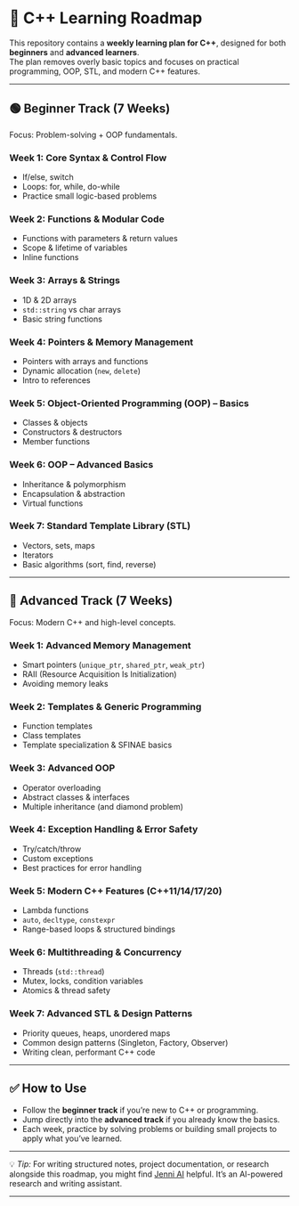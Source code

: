 # 📘 C++ Learning Roadmap

This repository contains a **weekly learning plan for C++**, designed for both **beginners** and **advanced learners**.  
The plan removes overly basic topics and focuses on practical programming, OOP, STL, and modern C++ features.  

---

## 🟢 Beginner Track (7 Weeks)
Focus: Problem-solving + OOP fundamentals.

### Week 1: Core Syntax & Control Flow
- If/else, switch  
- Loops: for, while, do-while  
- Practice small logic-based problems  

### Week 2: Functions & Modular Code
- Functions with parameters & return values  
- Scope & lifetime of variables  
- Inline functions  

### Week 3: Arrays & Strings
- 1D & 2D arrays  
- `std::string` vs char arrays  
- Basic string functions  

### Week 4: Pointers & Memory Management
- Pointers with arrays and functions  
- Dynamic allocation (`new`, `delete`)  
- Intro to references  

### Week 5: Object-Oriented Programming (OOP) – Basics
- Classes & objects  
- Constructors & destructors  
- Member functions  

### Week 6: OOP – Advanced Basics
- Inheritance & polymorphism  
- Encapsulation & abstraction  
- Virtual functions  

### Week 7: Standard Template Library (STL)
- Vectors, sets, maps  
- Iterators  
- Basic algorithms (sort, find, reverse)  

---

## 🔵 Advanced Track (7 Weeks)
Focus: Modern C++ and high-level concepts.

### Week 1: Advanced Memory Management
- Smart pointers (`unique_ptr`, `shared_ptr`, `weak_ptr`)  
- RAII (Resource Acquisition Is Initialization)  
- Avoiding memory leaks  

### Week 2: Templates & Generic Programming
- Function templates  
- Class templates  
- Template specialization & SFINAE basics  

### Week 3: Advanced OOP
- Operator overloading  
- Abstract classes & interfaces  
- Multiple inheritance (and diamond problem)  

### Week 4: Exception Handling & Error Safety
- Try/catch/throw  
- Custom exceptions  
- Best practices for error handling  

### Week 5: Modern C++ Features (C++11/14/17/20)
- Lambda functions  
- `auto`, `decltype`, `constexpr`  
- Range-based loops & structured bindings  

### Week 6: Multithreading & Concurrency
- Threads (`std::thread`)  
- Mutex, locks, condition variables  
- Atomics & thread safety  

### Week 7: Advanced STL & Design Patterns
- Priority queues, heaps, unordered maps  
- Common design patterns (Singleton, Factory, Observer)  
- Writing clean, performant C++ code  

---

## ✅ How to Use
- Follow the **beginner track** if you’re new to C++ or programming.  
- Jump directly into the **advanced track** if you already know the basics.  
- Each week, practice by solving problems or building small projects to apply what you’ve learned.  

---

💡 *Tip:* For writing structured notes, project documentation, or research alongside this roadmap, you might find [Jenni AI](https://jenni.ai/?via=lekys) helpful. It’s an AI-powered research and writing assistant.  

---
